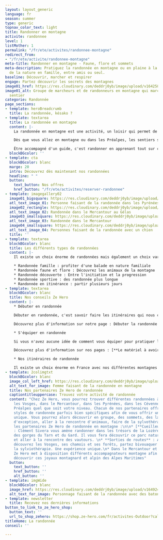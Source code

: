 ```yaml
---
layout: layout_generic
language: fr
season: summer
type: generic
topnav_color_text: light
title: Randonner en montagne
activite: randonnee
level: 1
listMother: 1
permalink: "/fr/ete/activites/randonnee-montagne"
redirect_from:
- "/fr/ete/activite/randonnee-montagne"
meta-title: Randonner en montagne - Faune, flore et sommets
meta-description: Pratiquez la randonnée en montagne ou en plaine à la découverte
  de la nature en famille, entre amis ou seul.
baseline: Découvrir, marcher et respirer
engage: Partez découvrir les secrets des montagnes
image01_href: https://res.cloudinary.com/deddrj0yb/image/upload/v1642582618/website/summer/pexels-eric-sanman-1365425_uouohg.jpg
image01_alt: Groupe de marcheurs et de randonneurs en montagne qui marchent sur un
  sentier
categorie: Randonnée
page_sections:
- template: heroBreadcrumb
  title: La randonnée, késako ?
- template: textarea
  title: La randonnée en montagne
  content: |-
    La randonnée en montagne est une activité, un loisir qui permet de marcher sur des sentiers balisés. Randonner en montagne, c’est s'en aller marcher en suivant un itinéraire, c’est découvrir un environnement naturel, des lacs, sa faune et flore et ses sommets. Partir en randonnée, c’est faire une activité physique agréable dans un cadre magnifique. C’est également aller dans des lieux inaccessibles en voiture, dans le calme afin de se faire du bien. Elle peut se pratiquer seul ou en groupe, accompagné ou non d’un accompagnateur de moyenne montagne ou d'un guide.

    Dès que vous allez en montagne ou dans les Préalpes, les sentiers seront balisés par des panneaux, vous retrouverez également des marques au sol de peinture par exemple jaune, blanche et rouge pour les GR (grande randonnée) mais aussi des cairns (petite pyramide de pierre faite par l’homme).

    Être accompagné d'un guide, c'est randonner en apprenant tout sur ce qu'il vous entoure, c'est être guidé vers les plus beaux lieux.
  blockBGcolor: ''
- template: cta
  blockBGcolor: blanc
  marge: 20
  intro: Découvrez dès maintenant nos randonnées
  headline: " "
  button:
    text_button: Nos offres
    href_button: "/fr/ete/activites/reserver-randonnee"
- template: imagegallery02
  image01_bigsquare: https://res.cloudinary.com/deddrj0yb/image/upload/v1654869668/website/summer/PXL_20220523_082022339.jpg
  atl_text_image_01: Personne faisant de la randonnée dans les Pyrénées
  image02_rectangle: https://res.cloudinary.com/deddrj0yb/image/upload/v1655216735/website/summer/IMG_20200730_110620.jpg
  atl_text_image_02: Randonnée dans le Mercantour au Gélas
  image03_smallsquare: https://res.cloudinary.com/deddrj0yb/image/upload/v1655216729/website/summer/IMG_20200730_101625.jpg
  atl_text_image_03: Randonnée dans le Mercantour
  image04_smallsquare: https://res.cloudinary.com/deddrj0yb/image/upload/v1646229802/website/summer/holly-mandarich-7MrXw_o7Eo4-unsplash_np8sxy.jpg
  atl_text_image_04: Personnes faisant de la randonnée avec un chien
  title: ''
- template: textarea
  blockBGcolor: blanc
  title: Les différents types de randonnées
  content: |-
    Il existe un choix énorme de randonnées mais également un choix varié de types de randonnées. Chacune peut être spécifique par ses sentiers, son dénivelé et ses kilomètres, pour son accessibilité, ses points remarquables etc. Afin que vous vous retrouviez dans ces différents types de randonnées, nous avons créé une segmentation pour vous permettre de trouver la randonnée qui vous convient :

    * Randonnée famille : profiter d'une balade en nature familiale
    * Randonnée faune et flore : Découvrez les animaux de la montagne
    * Randonnée découverte : Entre l'initiation et la progression
    * Randonnée sportive : des randonnée plus longue
    * Randonnée en itinérance : partir plusieurs jours
- template: textarea
  blockBGcolor: blanc
  title: Nos conseils Ze Hero
  content: |-
    * Débuter en randonnée

    Débuter en randonnée, c'est savoir faire les itinéraires qui nous conviennent et qui sont adaptés à notre niveau. Il est important de ne pas brûler les étapes et de comprendre les différents aspects de la randonnée en montagne. C'est donc acquérir différents aspects physiques mais également des connaissances sur l'environnement, le terrain, la météorologie ainsi que le matériel. Avoir un guide vous permet de bien débuter et de comprendre toutes ces notions en pratiquants la randonnée avec ce guide.

    Découvrez plus d'information sur notre page : Débuter la randonnée en montagne

    * S'équiper en randonnée

    Si vous n'avez aucune idée de comment vous équiper pour pratiquer la randonnée, nous allons vous aider. Il y a des équipements plus adaptés à la marche et à la randonnée et qui vous permettrons d'être plus à l'aise, d'avoir une liberté de mouvement plus importante. Les chaussures de randonnée sont un équipement important à bien choisir, comme le sac à dos. Vous évoluerez dans un milieu naturel qui peut être changeant et incertain, il faut donc toujours prévoir les imprévisibilités.

    Découvrez plus d'information sur nos pages : [**Le matériel à avoir dans son sac**](https://www.ze-hero.com/fr/ete/conseils/liste-materiel-randonnee) et [**bien préparer sa sortie**](https://www.ze-hero.com/fr/ete/conseils/preparer-sa-sortie-randonnee-a-la-journee)**.**

    * Nos itinéraires de randonnée

    Il existe un choix énorme en France avec nos différentes montagnes telles que dans les Pyrénées, la Vanoise, le Jura, les Vosges, le Mercantour, les Bauges, les Ecrins, le Queyras, la vallée de Chamonix et bien d’autres. On retrouve des massifs et des parcs où la végétation est très différente, tout comme la roche et l'environnement, des lieux plus minérales ou plus boisés, des lieux avec des glaciers et d’autres entourés de sapins. Vous avez le choix, de plus les différents GR vous amènent à travers des lieux uniques. Nous avons sélectionné chez Ze Hero avec nos partenaires des randonnées dans les Alpes Maritimes à travers les Préalpes d'Azur et le Mercantour. Mais nous avons également sélectionné des itinéraires incroyables en Savoie, en Haute Savoie, dans les Cévennes, la Lozère ainsi que les Vosges.
- template: 2colimgtxt
  blockBGcolor: blanc
  image_col_left_href: https://res.cloudinary.com/deddrj0yb/image/upload/v1646301523/website/summer/lucas-favre-GzcI_rMNclY-unsplash_rwravw.jpg
  alt_text_for_image: Femme faisant de la randonnée en montagne
  title: Nos partenaires Ze Hero de randonnée
  captiontitleuppercase: Trouvez votre activité de randonnée
  content: "Chez Ze Hero, vous pourrez trouver différentes randonnées à faire dans
    les Vosges, dans le Mercantour, dans les Pyrénées, dans les Cévennes et dans les
    Préalpes quel que soit votre niveau. Chacun de nos partenaires offre différents
    styles de randonnée parfois bien spécifiques afin de vous offrir une expérience
    unique. Vous pourrez alors découvrir en groupe, des sommets, des lacs, des lieux
    d'exception, aller à la rencontre d'animaux, faire de la sylvothérapie.\n\nVoici
    les partenaires Ze Hero de randonnée en montagne :\n\n* [**Cueilleur de sommets**](https://www.ze-hero.com/fr/ete/partenaires/clement-sivera)
    : Clément Sivera vous amène randonner dans les trésors de la Lozère, des Cévennes,
    des gorges du Tarn et du Gard. Il vous fera découvrir ce parc naturel fabuleux
    et aller à la rencontre des vautours. \n* **Sorties de routes** : Avec Albane,
    découvrez les Vosges, ses chamois et ses forêts, partez bivouaquer et faire de
    la sylviothérapie. Une expérience unique.\n* Dans le Mercantour et les Préalpes,
    Ze Hero met à disposition différents accompagnateurs montagne afin de vous faire
    découvrir ces joyaux montagnard et alpin des Alpes Maritimes"
  button:
    text_button: ''
    href_button: ''
    alt_button: ''
- template: imgWide
  blockBGcolor: blanc
  image_href: https://res.cloudinary.com/deddrj0yb/image/upload/v1649247144/website/assets/Personnages%20poses/Poses%20format%20large/Randonnee_Pose.png
  alt_text_for_image: Personnage faisant de la randonnée avec des batons
- template: newsletter
  title: Recevez nos dernières informations
button_to_link_to_ze_hero_shop:
  button_text: ''
  url_to_shop_zehero: https://shop.ze-hero.com/fr/activites-Outdoor?calessonstype=all&catypegenderlistsummer=all&calessonsactivitytype=all&start-date=
titleHome: La randonnée
conseil: ''

---
```


